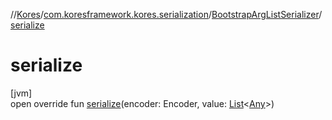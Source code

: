 //[Kores](../../../index.md)/[com.koresframework.kores.serialization](../index.md)/[BootstrapArgListSerializer](index.md)/[serialize](serialize.md)

# serialize

[jvm]\
open override fun [serialize](serialize.md)(encoder: Encoder, value: [List](https://kotlinlang.org/api/latest/jvm/stdlib/kotlin.collections/-list/index.html)<[Any](https://kotlinlang.org/api/latest/jvm/stdlib/kotlin/-any/index.html)>)
